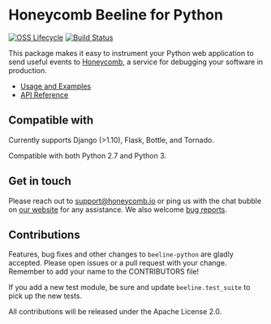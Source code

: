 # Honeycomb Beeline for Python

[![OSS Lifecycle](https://img.shields.io/osslifecycle/honeycombio/beeline-python)](https://github.com/honeycombio/home/blob/main/honeycomb-oss-lifecycle-and-practices.md)
[![Build Status](https://circleci.com/gh/honeycombio/beeline-python.svg?style=svg)](https://app.circleci.com/pipelines/github/honeycombio/beeline-python)

This package makes it easy to instrument your Python web application to send useful events to [Honeycomb](https://honeycomb.io), a service for debugging your software in production.

- [Usage and Examples](https://docs.honeycomb.io/getting-data-in/beelines/beeline-python/)
- [API Reference](https://honeycombio.github.io/beeline-python/)

## Compatible with

Currently supports Django (>1.10), Flask, Bottle, and Tornado.

Compatible with both Python 2.7 and Python 3.

## Get in touch

Please reach out to [support@honeycomb.io](mailto:support@honeycomb.io) or ping
us with the chat bubble on [our website](https://www.honeycomb.io) for any
assistance. We also welcome [bug reports](https://github.com/honeycombio/beeline-python/issues).

## Contributions

Features, bug fixes and other changes to `beeline-python` are gladly accepted. Please
open issues or a pull request with your change. Remember to add your name to the
CONTRIBUTORS file!

If you add a new test module, be sure and update `beeline.test_suite` to pick up the new tests.

All contributions will be released under the Apache License 2.0.
